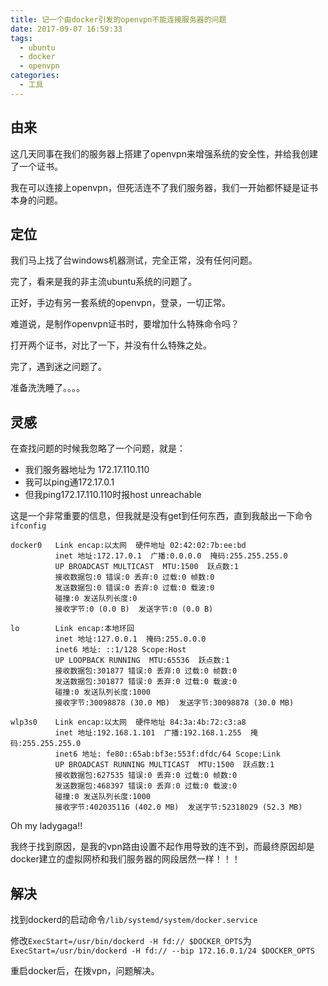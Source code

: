 ```yaml
---
title: 记一个由docker引发的openvpn不能连接服务器的问题
date: 2017-09-07 16:59:33
tags: 
  - ubuntu
  - docker
  - openvpn
categories: 
  - 工具
---
```

## 由来
这几天同事在我们的服务器上搭建了openvpn来增强系统的安全性，并给我创建了一个证书。

我在可以连接上openvpn，但死活连不了我们服务器，我们一开始都怀疑是证书本身的问题。

## 定位
我们马上找了台windows机器测试，完全正常，没有任何问题。

完了，看来是我的非主流ubuntu系统的问题了。

正好，手边有另一套系统的openvpn，登录，一切正常。

难道说，是制作openvpn证书时，要增加什么特殊命令吗？

打开两个证书，对比了一下，并没有什么特殊之处。

完了，遇到迷之问题了。

准备洗洗睡了。。。。

## 灵感
在查找问题的时候我忽略了一个问题，就是：
- 我们服务器地址为 172.17.110.110
- 我可以ping通172.17.0.1
- 但我ping172.17.110.110时报host unreachable

这是一个非常重要的信息，但我就是没有get到任何东西，直到我敲出一下命令`ifconfig`
```
docker0   Link encap:以太网  硬件地址 02:42:02:7b:ee:bd  
          inet 地址:172.17.0.1  广播:0.0.0.0  掩码:255.255.255.0
          UP BROADCAST MULTICAST  MTU:1500  跃点数:1
          接收数据包:0 错误:0 丢弃:0 过载:0 帧数:0
          发送数据包:0 错误:0 丢弃:0 过载:0 载波:0
          碰撞:0 发送队列长度:0 
          接收字节:0 (0.0 B)  发送字节:0 (0.0 B)

lo        Link encap:本地环回  
          inet 地址:127.0.0.1  掩码:255.0.0.0
          inet6 地址: ::1/128 Scope:Host
          UP LOOPBACK RUNNING  MTU:65536  跃点数:1
          接收数据包:301877 错误:0 丢弃:0 过载:0 帧数:0
          发送数据包:301877 错误:0 丢弃:0 过载:0 载波:0
          碰撞:0 发送队列长度:1000 
          接收字节:30098878 (30.0 MB)  发送字节:30098878 (30.0 MB)

wlp3s0    Link encap:以太网  硬件地址 84:3a:4b:72:c3:a8  
          inet 地址:192.168.1.101  广播:192.168.1.255  掩码:255.255.255.0
          inet6 地址: fe80::65ab:bf3e:553f:dfdc/64 Scope:Link
          UP BROADCAST RUNNING MULTICAST  MTU:1500  跃点数:1
          接收数据包:627535 错误:0 丢弃:0 过载:0 帧数:0
          发送数据包:468397 错误:0 丢弃:0 过载:0 载波:0
          碰撞:0 发送队列长度:1000 
          接收字节:402035116 (402.0 MB)  发送字节:52318029 (52.3 MB)
```
Oh my ladygaga!!

我终于找到原因，是我的vpn路由设置不起作用导致的连不到，而最终原因却是docker建立的虚拟网桥和我们服务器的网段居然一样！！！

## 解决
找到dockerd的启动命令`/lib/systemd/system/docker.service`

修改`ExecStart=/usr/bin/dockerd -H fd:// $DOCKER_OPTS`为`ExecStart=/usr/bin/dockerd -H fd:// --bip 172.16.0.1/24 $DOCKER_OPTS`

重启docker后，在拨vpn，问题解决。

